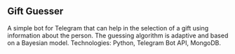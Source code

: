 ## Gift Guesser

A simple bot for Telegram that can help in the selection of a gift using information about the person.
The guessing algorithm is adaptive and based on a Bayesian model.
Technologies: Python, Telegram Bot API, MongoDB.